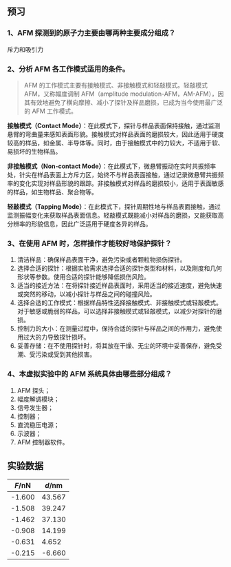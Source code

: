 ## 预习

### 1、AFM 探测到的原子力主要由哪两种主要成分组成？

斥力和吸引力

### 2、分析 AFM 各工作模式适用的条件。

> AFM 的工作模式主要有接触模式、非接触模式和轻敲模式。轻敲模式 AFM，又称幅度调制 AFM（amplitude modulation-AFM，AM-AFM），因其有效地避免了横向摩擦、减小了探针及样品磨损，已成为当今使用最广泛的 AFM 工作模式。

**接触模式（Contact Mode）**：在此模式下，探针与样品表面保持接触，通过监测悬臂的弯曲量来感知表面形貌。接触模式对样品表面的磨损较大，因此适用于硬度较高的样品，如金属、半导体等。同时，由于接触模式中的力较大，不适用于软、易损坏的生物样品。

**非接触模式（Non-contact Mode）**：在此模式下，微悬臂振动在实时共振频率处，针尖在样品表面上方斥力区，始终不与样品表面接触，通过记录微悬臂共振频率的变化实现对样品形貌的跟踪。非接触模式对样品的磨损较小，适用于表面敏感的样品，如生物样品、聚合物等。

**轻敲模式（Tapping Mode）**：在此模式下，探针周期性地与样品表面接触，通过监测振幅变化来获取样品表面信息。轻敲模式既能减小对样品的磨损，又能获取高分辨率的形貌信息，因此广泛适用于硬度各异的样品。

### 3、在使用 AFM 时，怎样操作才能较好地保护探针？

1. 清洁样品：确保样品表面干净，避免污染或者颗粒物损伤探针。
2. 选择合适的探针：根据实验需求选择合适的探针类型和材料，以及刚度和几何形状等参数。使用合适的探针能够降低损伤风险。
3. 适当的接近方法：在将探针接近样品表面时，采用适当的接近速度，避免快速或突然的移动，以减小探针与样品之间的碰撞风险。
4. 选择合适的工作模式：根据样品特性选择接触模式、非接触模式或轻敲模式。对于敏感或脆弱的样品，可以选择非接触模式或轻敲模式，以减少对探针的磨损。
5. 控制力的大小：在测量过程中，保持合适的探针与样品之间的作用力，避免使用过大的力导致探针损坏。
6. 妥善存储：在不使用探针时，将其放在干燥、无尘的环境中妥善保存，避免受潮、受污染或受到其他损害。

### 4、本虚拟实验中的 AFM 系统具体由哪些部分组成？

1. AFM 探头；
2. 幅度解调模块；
3. 信号发生器；
4. 控制器；
5. 直流稳压电源；
6. 示波器；
7. AFM 控制器软件。

## 实验数据

| $F/\mathrm{nN}$ | $d/\mathrm{nm}$ |
| --------------- | --------------- |
| -1.600          | 43.567          |
| -1.508          | 39.247          |
| -1.462          | 37.130          |
| -0.908          | 14.199          |
| -0.631          | 4.652           |
| -0.215          | -6.660          |